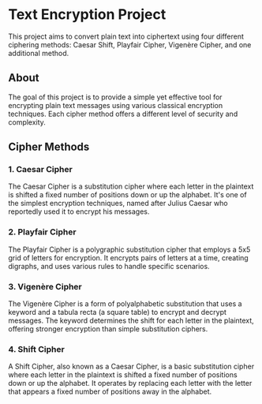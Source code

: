 # Text Encryption Project

This project aims to convert plain text into ciphertext using four different ciphering methods: Caesar Shift, Playfair Cipher, Vigenère Cipher, and one additional method.

## About

The goal of this project is to provide a simple yet effective tool for encrypting plain text messages using various classical encryption techniques. Each cipher method offers a different level of security and complexity.

## Cipher Methods

### 1. Caesar Cipher

The Caesar Cipher is a substitution cipher where each letter in the plaintext is shifted a fixed number of positions down or up the alphabet. It's one of the simplest encryption techniques, named after Julius Caesar who reportedly used it to encrypt his messages.

### 2. Playfair Cipher

The Playfair Cipher is a polygraphic substitution cipher that employs a 5x5 grid of letters for encryption. It encrypts pairs of letters at a time, creating digraphs, and uses various rules to handle specific scenarios.

### 3. Vigenère Cipher

The Vigenère Cipher is a form of polyalphabetic substitution that uses a keyword and a tabula recta (a square table) to encrypt and decrypt messages. The keyword determines the shift for each letter in the plaintext, offering stronger encryption than simple substitution ciphers.

### 4. Shift Cipher

A Shift Cipher, also known as a Caesar Cipher, is a basic substitution cipher where each letter in the plaintext is shifted a fixed number of positions down or up the alphabet. It operates by replacing each letter with the letter that appears a fixed number of positions away in the alphabet.

